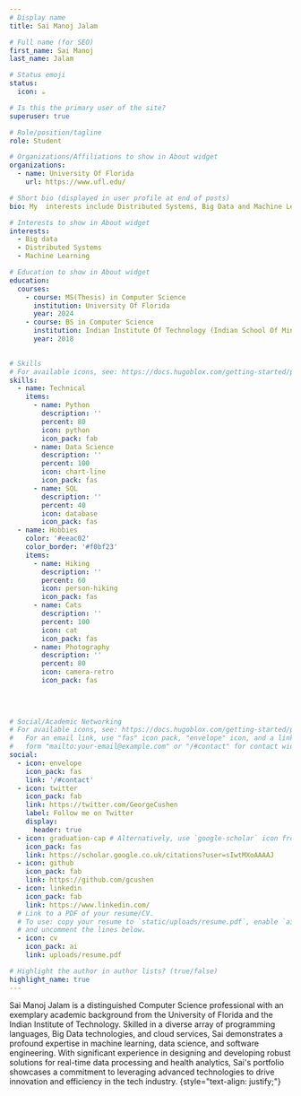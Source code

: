```yaml
---
# Display name
title: Sai Manoj Jalam

# Full name (for SEO)
first_name: Sai Manoj
last_name: Jalam

# Status emoji
status:
  icon: ☕️

# Is this the primary user of the site?
superuser: true

# Role/position/tagline
role: Student

# Organizations/Affiliations to show in About widget
organizations:
  - name: University Of Florida
    url: https://www.ufl.edu/

# Short bio (displayed in user profile at end of posts)
bio: My  interests include Distributed Systems, Big Data and Machine Learning.

# Interests to show in About widget
interests:
  - Big data
  - Distributed Systems
  - Machine Learning

# Education to show in About widget
education:
  courses:
    - course: MS(Thesis) in Computer Science
      institution: University Of Florida
      year: 2024
    - course: BS in Computer Science 
      institution: Indian Institute Of Technology (Indian School Of Mines)
      year: 2018
    

# Skills
# For available icons, see: https://docs.hugoblox.com/getting-started/page-builder/#icons
skills:
  - name: Technical
    items:
      - name: Python
        description: ''
        percent: 80
        icon: python
        icon_pack: fab
      - name: Data Science
        description: ''
        percent: 100
        icon: chart-line
        icon_pack: fas
      - name: SQL
        description: ''
        percent: 40
        icon: database
        icon_pack: fas
  - name: Hobbies
    color: '#eeac02'
    color_border: '#f0bf23'
    items:
      - name: Hiking
        description: ''
        percent: 60
        icon: person-hiking
        icon_pack: fas
      - name: Cats
        description: ''
        percent: 100
        icon: cat
        icon_pack: fas
      - name: Photography
        description: ''
        percent: 80
        icon: camera-retro
        icon_pack: fas
  
  
  

# Social/Academic Networking
# For available icons, see: https://docs.hugoblox.com/getting-started/page-builder/#icons
#   For an email link, use "fas" icon pack, "envelope" icon, and a link in the
#   form "mailto:your-email@example.com" or "/#contact" for contact widget.
social:
  - icon: envelope
    icon_pack: fas
    link: '/#contact'
  - icon: twitter
    icon_pack: fab
    link: https://twitter.com/GeorgeCushen
    label: Follow me on Twitter
    display:
      header: true
  - icon: graduation-cap # Alternatively, use `google-scholar` icon from `ai` icon pack
    icon_pack: fas
    link: https://scholar.google.co.uk/citations?user=sIwtMXoAAAAJ
  - icon: github
    icon_pack: fab
    link: https://github.com/gcushen
  - icon: linkedin
    icon_pack: fab
    link: https://www.linkedin.com/
  # Link to a PDF of your resume/CV.
  # To use: copy your resume to `static/uploads/resume.pdf`, enable `ai` icons in `params.yaml`,
  # and uncomment the lines below.
  - icon: cv
    icon_pack: ai
    link: uploads/resume.pdf

# Highlight the author in author lists? (true/false)
highlight_name: true
---
```


Sai Manoj Jalam is a distinguished Computer Science professional with an exemplary academic background from the University of Florida and the Indian Institute of Technology. Skilled in a diverse array of programming languages, Big Data technologies, and cloud services, Sai demonstrates a profound expertise in machine learning, data science, and software engineering. With significant experience in designing and developing robust solutions for real-time data processing and health analytics, Sai's portfolio showcases a commitment to leveraging advanced technologies to drive innovation and efficiency in the tech industry.
{style="text-align: justify;"}
